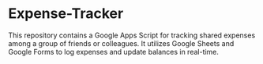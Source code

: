 # Expense-Tracker
This repository contains a Google Apps Script for tracking shared expenses among a group of friends or colleagues. It utilizes Google Sheets and Google Forms to log expenses and update balances in real-time.
